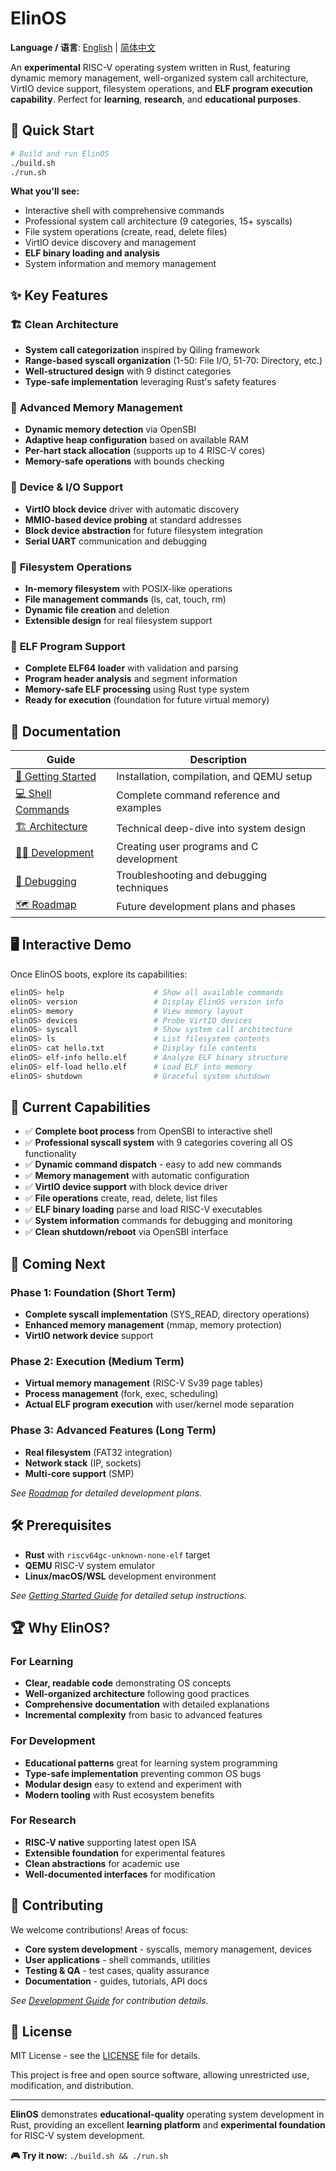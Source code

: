 # ElinOS

**Language / 语言**: [English](README.md) | [简体中文](README_zh.md)

An **experimental** RISC-V operating system written in Rust, featuring dynamic memory management, well-organized system call architecture, VirtIO device support, filesystem operations, and **ELF program execution capability**. Perfect for **learning**, **research**, and **educational purposes**.

## 🚀 Quick Start

```bash
# Build and run ElinOS
./build.sh
./run.sh
```

**What you'll see:**
- Interactive shell with comprehensive commands
- Professional system call architecture (9 categories, 15+ syscalls)
- File system operations (create, read, delete files)
- VirtIO device discovery and management
- **ELF binary loading and analysis**
- System information and memory management

## ✨ Key Features

### 🏗 **Clean Architecture**
- **System call categorization** inspired by Qiling framework
- **Range-based syscall organization** (1-50: File I/O, 51-70: Directory, etc.)
- **Well-structured design** with 9 distinct categories
- **Type-safe implementation** leveraging Rust's safety features

### 💾 **Advanced Memory Management**
- **Dynamic memory detection** via OpenSBI
- **Adaptive heap configuration** based on available RAM
- **Per-hart stack allocation** (supports up to 4 RISC-V cores)
- **Memory-safe operations** with bounds checking

### 🔧 **Device & I/O Support**
- **VirtIO block device** driver with automatic discovery
- **MMIO-based device probing** at standard addresses
- **Block device abstraction** for future filesystem integration
- **Serial UART** communication and debugging

### 📁 **Filesystem Operations**
- **In-memory filesystem** with POSIX-like operations
- **File management commands** (ls, cat, touch, rm)
- **Dynamic file creation** and deletion
- **Extensible design** for real filesystem support

### 🔄 **ELF Program Support**
- **Complete ELF64 loader** with validation and parsing
- **Program header analysis** and segment information
- **Memory-safe ELF processing** using Rust type system
- **Ready for execution** (foundation for future virtual memory)

## 📖 Documentation

| Guide | Description |
|-------|-------------|
| [🚀 Getting Started](docs/en/getting-started.md) | Installation, compilation, and QEMU setup |
| [💻 Shell Commands](docs/en/commands.md) | Complete command reference and examples |
| [🏗 Architecture](docs/en/architecture.md) | Technical deep-dive into system design |
| [👨‍💻 Development](docs/en/development.md) | Creating user programs and C development |
| [🐛 Debugging](docs/en/debugging.md) | Troubleshooting and debugging techniques |
| [🗺 Roadmap](docs/en/roadmap.md) | Future development plans and phases |

## 🖥 Interactive Demo

Once ElinOS boots, explore its capabilities:

```bash
elinOS> help                    # Show all available commands
elinOS> version                 # Display ElinOS version info
elinOS> memory                  # View memory layout
elinOS> devices                 # Probe VirtIO devices
elinOS> syscall                 # Show system call architecture
elinOS> ls                      # List filesystem contents
elinOS> cat hello.txt           # Display file contents
elinOS> elf-info hello.elf      # Analyze ELF binary structure
elinOS> elf-load hello.elf      # Load ELF into memory
elinOS> shutdown                # Graceful system shutdown
```

## 🎯 Current Capabilities

- ✅ **Complete boot process** from OpenSBI to interactive shell
- ✅ **Professional syscall system** with 9 categories covering all OS functionality
- ✅ **Dynamic command dispatch** - easy to add new commands
- ✅ **Memory management** with automatic configuration
- ✅ **VirtIO device support** with block device driver
- ✅ **File operations** create, read, delete, list files
- ✅ **ELF binary loading** parse and load RISC-V executables
- ✅ **System information** commands for debugging and monitoring
- ✅ **Clean shutdown/reboot** via OpenSBI interface

## 🚧 Coming Next

### Phase 1: Foundation (Short Term)
- **Complete syscall implementation** (SYS_READ, directory operations)
- **Enhanced memory management** (mmap, memory protection)
- **VirtIO network device** support

### Phase 2: Execution (Medium Term)
- **Virtual memory management** (RISC-V Sv39 page tables)
- **Process management** (fork, exec, scheduling)
- **Actual ELF program execution** with user/kernel mode separation

### Phase 3: Advanced Features (Long Term)
- **Real filesystem** (FAT32 integration)
- **Network stack** (IP, sockets)
- **Multi-core support** (SMP)

*See [Roadmap](docs/en/roadmap.md) for detailed development plans.*

## 🛠 Prerequisites

- **Rust** with `riscv64gc-unknown-none-elf` target
- **QEMU** RISC-V system emulator
- **Linux/macOS/WSL** development environment

*See [Getting Started Guide](docs/en/getting-started.md) for detailed setup instructions.*

## 🏆 Why ElinOS?

### For Learning
- **Clear, readable code** demonstrating OS concepts
- **Well-organized architecture** following good practices
- **Comprehensive documentation** with detailed explanations
- **Incremental complexity** from basic to advanced features

### For Development
- **Educational patterns** great for learning system programming
- **Type-safe implementation** preventing common OS bugs
- **Modular design** easy to extend and experiment with
- **Modern tooling** with Rust ecosystem benefits

### For Research
- **RISC-V native** supporting latest open ISA
- **Extensible foundation** for experimental features
- **Clean abstractions** for academic use
- **Well-documented interfaces** for modification

## 🤝 Contributing

We welcome contributions! Areas of focus:

- **Core system development** - syscalls, memory management, devices
- **User applications** - shell commands, utilities
- **Testing & QA** - test cases, quality assurance
- **Documentation** - guides, tutorials, API docs

*See [Development Guide](docs/en/development.md) for contribution details.*

## 📄 License

MIT License - see the [LICENSE](LICENSE) file for details.

This project is free and open source software, allowing unrestricted use, modification, and distribution.

---

**ElinOS** demonstrates **educational-quality** operating system development in Rust, providing an excellent **learning platform** and **experimental foundation** for RISC-V system development.

**🎮 Try it now:** `./build.sh && ./run.sh`